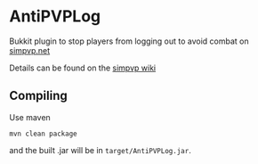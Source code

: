 # AntiPVPLog

Bukkit plugin to stop players from logging out to avoid combat on [simpvp.net](http://simpvp.net/)

Details can be found on the [simpvp wiki](https://simplicitypvp.net/w/AntiPVPLog)

Compiling
-----
Use maven
```
mvn clean package
```
and the built .jar will be in `target/AntiPVPLog.jar`.